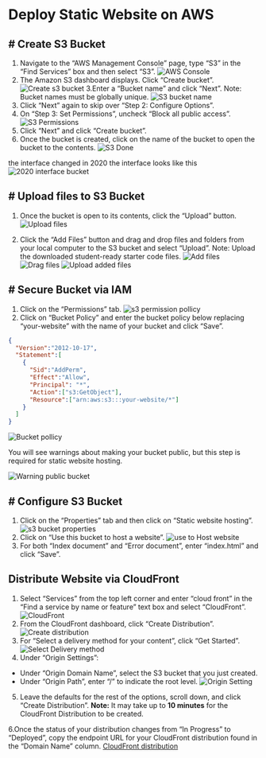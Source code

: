 # Deploy Static Website on AWS
## # Create S3 Bucket
1. Navigate to the “AWS Management Console” page, type “S3” in the “Find Services” box and then select “S3”.
![AWS Console ](./img/aws-console.png)
2. The Amazon S3 dashboard displays. Click “Create bucket”.
![Create s3 bucket ](./img/create-s3bucket.png)
3.Enter a “Bucket name” and click “Next”. Note: Bucket names must be globally unique.
![S3 bucket name](./img/enter-s3bucket-name.png)
4. Click “Next” again to skip over “Step 2: Configure Options”.
5. On “Step 3: Set Permissions”, uncheck “Block all public access”.
![S3 Permissions](./img/s3-permissions.png)
6. Click “Next” and click “Create bucket”.
7. Once the bucket is created, click on the name of the bucket to open the bucket to the contents.
![S3 Done](./img/s3-done.png)

the interface changed in 2020 the interface looks like this
![2020 interface bucket](./img/s3bucket-creation2020.png)

## # Upload files to S3 Bucket
1. Once the bucket is open to its contents, click the “Upload” button.
![Upload files](./img/upload-s3bucket-files.png)

2. Click the “Add Files” button and drag and drop files and folders from your local computer to the S3 bucket and select “Upload”. Note: Upload the downloaded student-ready starter code files.
![Add files](./img/add-files.png)
![Drag files](./img/drag-files.png)
![Upload added files](./img/upload-add-files.png)

## # Secure Bucket via IAM
1. Click on the “Permissions” tab.
![s3 permission pollicy ](./img/s3-permission-pollicy.png)
2. Click on “Bucket Policy” and enter the bucket policy below replacing “your-website” with the name of your bucket and click “Save”.
```JSON
{
  "Version":"2012-10-17",
  "Statement":[
    {
      "Sid":"AddPerm",
      "Effect":"Allow",
      "Principal": "*",
      "Action":["s3:GetObject"],
      "Resource":["arn:aws:s3:::your-website/*"]
    }
  ]
}
```
![Bucket pollicy](./bucket-pollicy.png)

You will see warnings about making your bucket public, but this step is required for static website hosting.

![Warning public bucket](./img/warn-public-bucket.png)

## # Configure S3 Bucket
1. Click on the “Properties” tab and then click on “Static website hosting”.
![s3 bucket properties](./img/s3bucket-properties.png)
2. Click on “Use this bucket to host a website”.
![use to Host website](./img/s3bucket-use-to-host-website.png)
3. For both “Index document” and “Error document”, enter “index.html” and click “Save”.

## Distribute Website via CloudFront
1. Select “Services” from the top left corner and enter “cloud front” in the “Find a service by name or feature” text box and select “CloudFront”.
![CloudFront](./img/cloudfront.png)
2. From the CloudFront dashboard, click “Create Distribution”.
![Create distribution](./img/cloudfront-create-distribution.png)
3. For “Select a delivery method for your content”, click “Get Started”.
![Select Delivery method](./img/cloudfront-select-delivery-methode.png)
4. Under “Origin Settings”:
  - Under “Origin Domain Name”, select the S3 bucket that you just created.
  - Under “Origin Path”, enter “/” to indicate the root level.
![Origin Setting](./img/cloudfront-origin-setting.png)
5. Leave the defaults for the rest of the options, scroll down, and click “Create Distribution”.
**Note:** It may take up to **10 minutes** for the CloudFront Distribution to be created.

6.Once the status of your distribution changes from “In Progress” to “Deployed”, copy the endpoint URL for your CloudFront distribution found in the “Domain Name” column.
[CloudFront distribution](./img/cloudfront-distributions.png)
